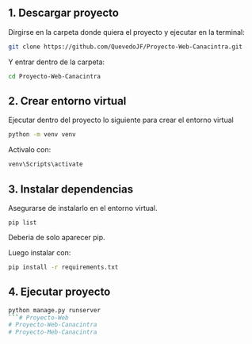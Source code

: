 ## 1. Descargar proyecto

Dirgirse en la carpeta donde quiera el proyecto y ejecutar en la terminal:

```bash
git clone https://github.com/QuevedoJF/Proyecto-Web-Canacintra.git
```

Y entrar dentro de la carpeta:

```bash
cd Proyecto-Web-Canacintra
```

## 2. Crear entorno virtual

Ejecutar dentro del proyecto lo siguiente para crear el entorno virtual

```bash
python -m venv venv
```

Activalo con:

```bash
venv\Scripts\activate
```

## 3. Instalar dependencias

Asegurarse de instalarlo en el entorno virtual.

```shell
pip list
```

Deberia de solo aparecer pip.

Luego instalar con:

```bash
pip install -r requirements.txt
```

## 4. Ejecutar proyecto

```bash
python manage.py runserver
```# Proyecto-Web
# Proyecto-Web-Canacintra
# Proyecto-Meb-Canacintra
